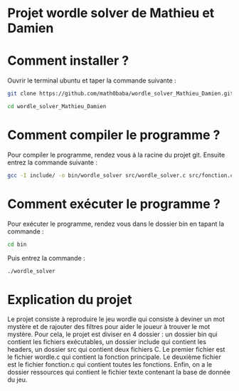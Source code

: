 # Projet wordle solver de Mathieu et Damien 

# Comment installer ?
Ouvrir le terminal ubuntu et taper la commande suivante :
```sh
git clone https://github.com/math0baba/wordle_solver_Mathieu_Damien.git
```

```sh
cd wordle_solver_Mathieu_Damien
```

# Comment compiler le programme ?
Pour compiler le programme, rendez vous à la racine du projet git. Ensuite entrez la commande suivante :
```sh
gcc -I include/ -o bin/wordle_solver src/wordle_solver.c src/fonction.c
```

# Comment exécuter le programme ?
Pour exécuter le programme, rendez vous dans le dossier bin en tapant la commande :
```sh
cd bin
```
Puis entrez la commande :
```sh
./wordle_solver 
```
# Explication du projet
Le projet consiste à reproduire le jeu wordle qui consiste à deviner un mot mystère et de rajouter des filtres pour aider le joueur à trouver le mot mystère. 
Pour cela, le projet est diviser en 4 dossier :
un dossier bin qui contient les fichiers exécutables, un dossier include qui contient les headers, un dossier src qui contient deux fichiers C. Le premier fichier est le fichier wordle.c qui contient la fonction principale. Le deuxième fichier est le fichier fonction.c qui contient toutes les fonctions. Enfin, on a le dossier ressources qui contient le fichier texte contenant la base de donnée du jeu.


  
